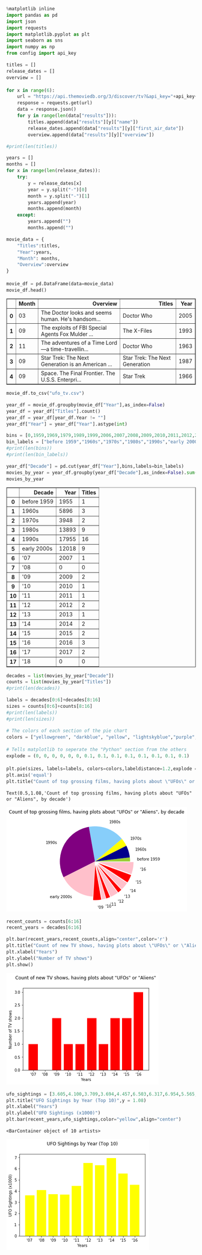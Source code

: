 

```python
%matplotlib inline
import pandas as pd
import json
import requests
import matplotlib.pyplot as plt
import seaborn as sns
import numpy as np
from config import api_key
```


```python
titles = []
release_dates = []
overview = []

for x in range(6):
    url = "https://api.themoviedb.org/3/discover/tv?&api_key="+api_key+"&page="+str(x+1)+"&with_keywords=9738|9951&without_genres=16,35"
    response = requests.get(url)
    data = response.json() 
    for y in range(len(data["results"])):
        titles.append(data["results"][y]["name"])
        release_dates.append(data["results"][y]["first_air_date"])
        overview.append(data["results"][y]["overview"])
```


```python
#print(len(titles))
```


```python
years = []
months = []
for x in range(len(release_dates)):
    try:
        y = release_dates[x]
        year = y.split("-")[0]
        month = y.split("-")[1]
        years.append(year)
        months.append(month)
    except:
        years.append("")
        months.append("")
```


```python
movie_data = {
    "Titles":titles,
    "Year":years,
    "Month": months,
    "Overview":overview
}

movie_df = pd.DataFrame(data=movie_data)
movie_df.head()
```




<div>
<style scoped>
    .dataframe tbody tr th:only-of-type {
        vertical-align: middle;
    }

    .dataframe tbody tr th {
        vertical-align: top;
    }

    .dataframe thead th {
        text-align: right;
    }
</style>
<table border="1" class="dataframe">
  <thead>
    <tr style="text-align: right;">
      <th></th>
      <th>Month</th>
      <th>Overview</th>
      <th>Titles</th>
      <th>Year</th>
    </tr>
  </thead>
  <tbody>
    <tr>
      <th>0</th>
      <td>03</td>
      <td>The Doctor looks and seems human. He's handsom...</td>
      <td>Doctor Who</td>
      <td>2005</td>
    </tr>
    <tr>
      <th>1</th>
      <td>09</td>
      <td>The exploits of FBI Special Agents Fox Mulder ...</td>
      <td>The X-Files</td>
      <td>1993</td>
    </tr>
    <tr>
      <th>2</th>
      <td>11</td>
      <td>The adventures of a Time Lord—a time-travellin...</td>
      <td>Doctor Who</td>
      <td>1963</td>
    </tr>
    <tr>
      <th>3</th>
      <td>09</td>
      <td>Star Trek: The Next Generation is an American ...</td>
      <td>Star Trek: The Next Generation</td>
      <td>1987</td>
    </tr>
    <tr>
      <th>4</th>
      <td>09</td>
      <td>Space. The Final Frontier. The U.S.S. Enterpri...</td>
      <td>Star Trek</td>
      <td>1966</td>
    </tr>
  </tbody>
</table>
</div>




```python
movie_df.to_csv("ufo_tv.csv")
```


```python
year_df = movie_df.groupby(movie_df["Year"],as_index=False)
year_df = year_df["Titles"].count()
year_df = year_df[year_df.Year != ""]
year_df["Year"] = year_df["Year"].astype(int)
```


```python
bins = [0,1959,1969,1979,1989,1999,2006,2007,2008,2009,2010,2011,2012,2013,2014,2015,2016,2017,2018]
bin_labels = ["before 1959","1960s","1970s","1980s","1990s","early 2000s","'07","'08","'09","'10","'11","'12","'13","'14","'15","'16","'17","'18"]
#print(len(bins))
#print(len(bin_labels))
```


```python
year_df["Decade"] = pd.cut(year_df["Year"],bins,labels=bin_labels)
movies_by_year = year_df.groupby(year_df["Decade"],as_index=False).sum()
movies_by_year
```




<div>
<style scoped>
    .dataframe tbody tr th:only-of-type {
        vertical-align: middle;
    }

    .dataframe tbody tr th {
        vertical-align: top;
    }

    .dataframe thead th {
        text-align: right;
    }
</style>
<table border="1" class="dataframe">
  <thead>
    <tr style="text-align: right;">
      <th></th>
      <th>Decade</th>
      <th>Year</th>
      <th>Titles</th>
    </tr>
  </thead>
  <tbody>
    <tr>
      <th>0</th>
      <td>before 1959</td>
      <td>1955</td>
      <td>1</td>
    </tr>
    <tr>
      <th>1</th>
      <td>1960s</td>
      <td>5896</td>
      <td>3</td>
    </tr>
    <tr>
      <th>2</th>
      <td>1970s</td>
      <td>3948</td>
      <td>2</td>
    </tr>
    <tr>
      <th>3</th>
      <td>1980s</td>
      <td>13893</td>
      <td>9</td>
    </tr>
    <tr>
      <th>4</th>
      <td>1990s</td>
      <td>17955</td>
      <td>16</td>
    </tr>
    <tr>
      <th>5</th>
      <td>early 2000s</td>
      <td>12018</td>
      <td>9</td>
    </tr>
    <tr>
      <th>6</th>
      <td>'07</td>
      <td>2007</td>
      <td>1</td>
    </tr>
    <tr>
      <th>7</th>
      <td>'08</td>
      <td>0</td>
      <td>0</td>
    </tr>
    <tr>
      <th>8</th>
      <td>'09</td>
      <td>2009</td>
      <td>2</td>
    </tr>
    <tr>
      <th>9</th>
      <td>'10</td>
      <td>2010</td>
      <td>1</td>
    </tr>
    <tr>
      <th>10</th>
      <td>'11</td>
      <td>2011</td>
      <td>1</td>
    </tr>
    <tr>
      <th>11</th>
      <td>'12</td>
      <td>2012</td>
      <td>2</td>
    </tr>
    <tr>
      <th>12</th>
      <td>'13</td>
      <td>2013</td>
      <td>1</td>
    </tr>
    <tr>
      <th>13</th>
      <td>'14</td>
      <td>2014</td>
      <td>2</td>
    </tr>
    <tr>
      <th>14</th>
      <td>'15</td>
      <td>2015</td>
      <td>2</td>
    </tr>
    <tr>
      <th>15</th>
      <td>'16</td>
      <td>2016</td>
      <td>3</td>
    </tr>
    <tr>
      <th>16</th>
      <td>'17</td>
      <td>2017</td>
      <td>2</td>
    </tr>
    <tr>
      <th>17</th>
      <td>'18</td>
      <td>0</td>
      <td>0</td>
    </tr>
  </tbody>
</table>
</div>




```python
decades = list(movies_by_year["Decade"])
counts = list(movies_by_year["Titles"])
#print(len(decades))
```


```python
labels = decades[0:6]+decades[8:16]
sizes = counts[0:6]+counts[8:16]
#print(len(labels))
#print(len(sizes))
```


```python
# The colors of each section of the pie chart
colors = ["yellowgreen", "darkblue", "yellow", "lightskyblue","purple","pink","red","pink","red","pink","red","pink","red","pink","red"]

# Tells matplotlib to seperate the "Python" section from the others
explode = (0, 0, 0, 0, 0, 0, 0.1, 0.1, 0.1, 0.1, 0.1, 0.1, 0.1, 0.1)

plt.pie(sizes, labels=labels, colors=colors,labeldistance=1.2,explode = explode)
plt.axis('equal')
plt.title("Count of top grossing films, having plots about \"UFOs\" or \"Aliens\", by decade",y=1.08)
```




    Text(0.5,1.08,'Count of top grossing films, having plots about "UFOs" or "Aliens", by decade')




![png](output_11_1.png)



```python
recent_counts = counts[6:16]
recent_years = decades[6:16]
```


```python
plt.bar(recent_years,recent_counts,align="center",color='r')
plt.title("Count of new TV shows, having plots about \"UFOs\" or \"Aliens\"",y = 1.08)
plt.xlabel("Years")
plt.ylabel("Number of TV shows")
plt.show()
```


![png](output_13_0.png)



```python
ufo_sightings = [3.605,4.100,3.709,3.694,4.457,6.503,6.317,6.954,5.565,4.552]
plt.title("UFO Sightings by Year (Top 10)",y = 1.08)
plt.xlabel("Years")
plt.ylabel("UFO Sightings (x1000)")
plt.bar(recent_years,ufo_sightings,color="yellow",align="center")
```




    <BarContainer object of 10 artists>




![png](output_14_1.png)

